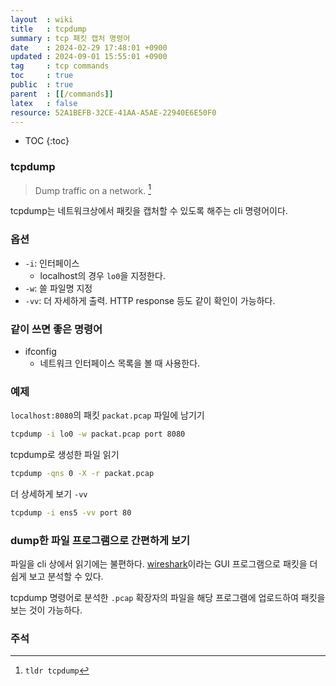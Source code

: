 ```yaml
---
layout  : wiki
title   : tcpdump 
summary : tcp 패킷 캡처 명령어 
date    : 2024-02-29 17:48:01 +0900
updated : 2024-09-01 15:55:01 +0900
tag     : tcp commands
toc     : true
public  : true
parent  : [[/commands]] 
latex   : false
resource: 52A1BEFB-32CE-41AA-A5AE-22940E6E50F0
---
```

* TOC
{:toc}

### tcpdump

> Dump traffic on a network. [^1]

tcpdump는 네트워크상에서 패킷을 캡처할 수 있도록 해주는 cli 명령어이다.

### 옵션

- `-i`: 인터페이스
	- localhost의 경우 `lo0`을 지정한다.
- `-w`: 쓸 파일명 지정
- `-vv`: 더 자세하게 출력. HTTP response 등도 같이 확인이 가능하다.

### 같이 쓰면 좋은 명령어

- ifconfig
  - 네트워크 인터페이스 목록을 볼 때 사용한다.

### 예제

`localhost:8080`의 패킷 `packat.pcap` 파일에 남기기

```bash
tcpdump -i lo0 -w packat.pcap port 8080
```

tcpdump로 생성한 파일 읽기

```bash
tcpdump -qns 0 -X -r packat.pcap
```

더 상세하게 보기 `-vv`
```bash
tcpdump -i ens5 -vv port 80
```

### dump한 파일 프로그램으로 간편하게 보기

파일을 cli 상에서 읽기에는 불편하다. [wireshark](https://wireshark.org)이라는 GUI 프로그램으로 패킷을 더 쉽게 보고 분석할 수 있다.

tcpdump 명령어로 분석한 `.pcap` 확장자의 파일을 해당 프로그램에 업로드하여 패킷을 보는 것이 가능하다.

### 주석

[^1]: `tldr tcpdump`

